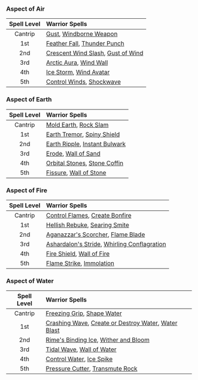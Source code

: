 ### Aspect of Air
| Spell Level | Warrior Spells                                      |
| :---------: | :-------------------------------------------------- |
|   Cantrip   | [Gust](https://lolindhir.github.io/PnP/spells/Gust), [Windborne Weapon](https://lolindhir.github.io/PnP/spells/Windborne%2520Weapon)            |
|     1st     | [Feather Fall](https://lolindhir.github.io/PnP/spells/Feather%2520Fall), [Thunder Punch](https://lolindhir.github.io/PnP/spells/Thunder%2520Punch)       |
|     2nd     | [Crescent Wind Slash](https://lolindhir.github.io/PnP/spells/Crescent%2520Wind%2520Slash), [Gust of Wind](https://lolindhir.github.io/PnP/spells/Gust%2520of%2520Wind) |
|     3rd     | [Arctic Aura](https://lolindhir.github.io/PnP/spells/Arctic%2520Aura), [Wind Wall](https://lolindhir.github.io/PnP/spells/Wind%2520Wall)            |
|     4th     | [Ice Storm](https://lolindhir.github.io/PnP/spells/Ice%2520Storm), [Wind Avatar](https://lolindhir.github.io/PnP/spells/Wind%2520Avatar)            |
|     5th     | [Control Winds](https://lolindhir.github.io/PnP/spells/Control%2520Winds), [Shockwave](https://lolindhir.github.io/PnP/spells/Shockwave)          |

### Aspect of Earth
| Spell Level | Warrior Spells                                  |
| :---------: | :---------------------------------------------- |
|   Cantrip   | [Mold Earth](https://lolindhir.github.io/PnP/spells/Mold%2520Earth), [Rock Slam](https://lolindhir.github.io/PnP/spells/Rock%2520Slam)         |
|     1st     | [Earth Tremor](https://lolindhir.github.io/PnP/spells/Earth%2520Tremor), [Spiny Shield](https://lolindhir.github.io/PnP/spells/Spiny%2520Shield)    |
|     2nd     | [Earth Ripple](https://lolindhir.github.io/PnP/spells/Earth%2520Ripple), [Instant Bulwark](https://lolindhir.github.io/PnP/spells/Instant%2520Bulwark) |
|     3rd     | [Erode](https://lolindhir.github.io/PnP/spells/Erode), [Wall of Sand](https://lolindhir.github.io/PnP/spells/Wall%2520of%2520Sand)           |
|     4th     | [Orbital Stones](https://lolindhir.github.io/PnP/spells/Orbital%2520Stones), [Stone Coffin](https://lolindhir.github.io/PnP/spells/Stone%2520Coffin)  |
|     5th     | [Fissure](https://lolindhir.github.io/PnP/spells/Fissure), [Wall of Stone](https://lolindhir.github.io/PnP/spells/Wall%2520of%2520Stone)        |

### Aspect of Fire
| Spell Level | Warrior Spells                                                |
| :---------: | :------------------------------------------------------------ |
|   Cantrip   | [Control Flames](https://lolindhir.github.io/PnP/spells/Control%2520Flames), [Create Bonfire](https://lolindhir.github.io/PnP/spells/Create%2520Bonfire)              |
|     1st     | [Hellish Rebuke](https://lolindhir.github.io/PnP/spells/Hellish%2520Rebuke), [Searing Smite](https://lolindhir.github.io/PnP/spells/Searing%2520Smite)               |
|     2nd     | [Aganazzar's Scorcher](https://lolindhir.github.io/PnP/spells/Aganazzar%27s%2520Scorcher), [Flame Blade](https://lolindhir.github.io/PnP/spells/Flame%2520Blade)           |
|     3rd     | [Ashardalon's Stride](https://lolindhir.github.io/PnP/spells/Ashardalon%27s%2520Stride), [Whirling Conflagration](https://lolindhir.github.io/PnP/spells/Whirling%2520Conflagration) |
|     4th     | [Fire Shield](https://lolindhir.github.io/PnP/spells/Fire%2520Shield), [Wall of Fire](https://lolindhir.github.io/PnP/spells/Wall%2520of%2520Fire)                   |
|     5th     | [Flame Strike](https://lolindhir.github.io/PnP/spells/Flame%2520Strike), [Immolation](https://lolindhir.github.io/PnP/spells/Immolation)                    |

### Aspect of Water
| Spell Level | Warrior Spells                                                                 |
| :---------: | :----------------------------------------------------------------------------- |
|   Cantrip   | [Freezing Grip](https://lolindhir.github.io/PnP/spells/Freezing%2520Grip), [Shape Water](https://lolindhir.github.io/PnP/spells/Shape%2520Water)                                   |
|     1st     | [Crashing Wave](https://lolindhir.github.io/PnP/spells/Crashing%2520Wave), [Create or Destroy Water](https://lolindhir.github.io/PnP/spells/Create%2520or%2520Destroy%2520Water), [Water Blast](https://lolindhir.github.io/PnP/spells/Water%2520Blast) |
|     2nd     | [Rime's Binding Ice](https://lolindhir.github.io/PnP/spells/Rime%27s%2520Binding%2520Ice), [Wither and Bloom](https://lolindhir.github.io/PnP/spells/Wither%2520and%2520Bloom)                         |
|     3rd     | [Tidal Wave](https://lolindhir.github.io/PnP/spells/Tidal%2520Wave), [Wall of Water](https://lolindhir.github.io/PnP/spells/Wall%2520of%2520Water)                                    |
|     4th     | [Control Water](https://lolindhir.github.io/PnP/spells/Control%2520Water), [Ice Spike](https://lolindhir.github.io/PnP/spells/Ice%2520Spike)                                     |
|     5th     | [Pressure Cutter](https://lolindhir.github.io/PnP/spells/Pressure%2520Cutter), [Transmute Rock](https://lolindhir.github.io/PnP/spells/Transmute%2520Rock)                              |